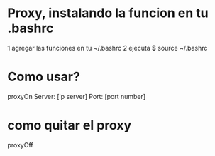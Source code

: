 # Proxy, instalando la funcion en tu .bashrc
1 agregar las funciones en tu ~/.bashrc
2 ejecuta $ source ~/.bashrc
# Como usar?
proxyOn
Server: [ip server] 
Port: [port number]

# como quitar el proxy
proxyOff
